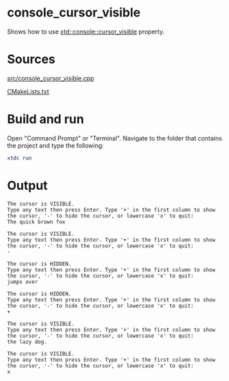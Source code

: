 # console_cursor_visible

Shows how to use [xtd::console::cursor_visible](https://gammasoft71.github.io/xtd/reference_guides/latest/classxtd_1_1console.html#a415a3993f5a358a3c90a52ad78ccdbf5) property.

# Sources

[src/console_cursor_visible.cpp](src/console_cursor_visible.cpp)

[CMakeLists.txt](CMakeLists.txt)

# Build and run

Open "Command Prompt" or "Terminal". Navigate to the folder that contains the project and type the following:

```cmake
xtdc run
```

# Output

```
The cursor is VISIBLE.
Type any text then press Enter. Type '+' in the first column to show
the cursor, '-' to hide the cursor, or lowercase 'x' to quit:
The quick brown fox

The cursor is VISIBLE.
Type any text then press Enter. Type '+' in the first column to show
the cursor, '-' to hide the cursor, or lowercase 'x' to quit:
-

The cursor is HIDDEN.
Type any text then press Enter. Type '+' in the first column to show
the cursor, '-' to hide the cursor, or lowercase 'x' to quit:
jumps over

The cursor is HIDDEN.
Type any text then press Enter. Type '+' in the first column to show
the cursor, '-' to hide the cursor, or lowercase 'x' to quit:
+

The cursor is VISIBLE.
Type any text then press Enter. Type '+' in the first column to show
the cursor, '-' to hide the cursor, or lowercase 'x' to quit:
the lazy dog.

The cursor is VISIBLE.
Type any text then press Enter. Type '+' in the first column to show
the cursor, '-' to hide the cursor, or lowercase 'x' to quit:
x
```
